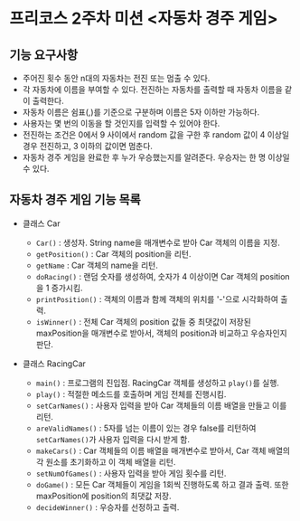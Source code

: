 # 프리코스 2주차 미션 <자동차 경주 게임>


## 기능 요구사항

- 주어진 횟수 동안 n대의 자동차는 전진 또는 멈출 수 있다.
- 각 자동차에 이름을 부여할 수 있다. 전진하는 자동차를 출력할 때 자동차 이름을 같이 출력한다.
- 자동차 이름은 쉼표(,)를 기준으로 구분하며 이름은 5자 이하만 가능하다.
- 사용자는 몇 번의 이동을 할 것인지를 입력할 수 있어야 한다.
- 전진하는 조건은 0에서 9 사이에서 random 값을 구한 후 random 값이 4 이상일 경우 전진하고, 3 이하의 값이면 멈춘다.
- 자동차 경주 게임을 완료한 후 누가 우승했는지를 알려준다. 우승자는 한 명 이상일 수 있다.


## 자동차 경주 게임 기능 목록

- 클래스 Car
    - `Car()` : 생성자. String name을 매개변수로 받아 Car 객체의 이름을 지정.
    - `getPosition()` : Car 객체의 position을 리턴.
    - `getName` : Car 객체의 name을 리턴.
    - `doRacing()` : 랜덤 숫자를 생성하여, 숫자가 4 이상이면 Car 객체의 position을 1 증가시킴.
    - `printPosition()` : 객체의 이름과 함께 객체의 위치를 '-'으로 시각화하여 출력.
    - `isWinner()` : 전체 Car 객체의 position 값들 중 최댓값이 저장된 maxPosition을 매개변수로 받아서, 객체의 position과 비교하고 우승자인지 판단.
    

- 클래스 RacingCar
    - `main()` : 프로그램의 진입점. RacingCar 객체를 생성하고 `play()`를 실행.
    - `play()` : 적절한 메소드를 호출하며 게임 전체를 진행시킴.
    - `setCarNames()` : 사용자 입력을 받아 Car 객체들의 이름 배열을 만들고 이를 리턴.
    - `areValidNames()` : 5자를 넘는 이름이 있는 경우 false를 리턴하여 `setCarNames()`가 사용자 입력을 다시 받게 함.
    - `makeCars()` : Car 객체들의 이름 배열을 매개변수로 받아서, Car 객체 배열의 각 원소를 초기화하고 이 객체 배열을 리턴.
    - `setNumOfGames()` : 사용자 입력을 받아 게임 횟수를 리턴.
    - `doGame()` : 모든 Car 객체들이 게임을 1회씩 진행하도록 하고 결과 출력. 또한 maxPosition에 position의 최댓값 저장.
    - `decideWinner()` : 우승자를 선정하고 출력.